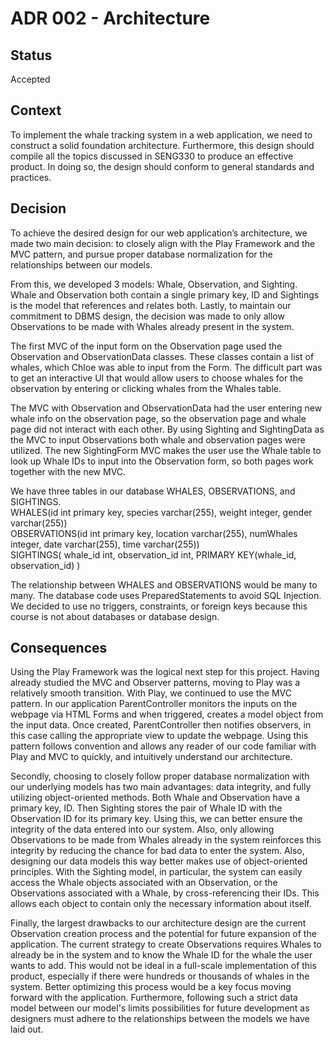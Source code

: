# ADR 002 - Architecture

## Status

Accepted

## Context
To implement the whale tracking system in a web application, we need to construct a solid foundation architecture.
Furthermore, this design should compile all the topics discussed in SENG330 to produce an effective product.
In doing so, the design should conform to general standards and practices. 

## Decision

To achieve the desired design for our web application’s architecture, we made two main decision: to closely align with the Play Framework and the 
MVC pattern, and pursue proper database normalization for the relationships between our models.

From this, we developed 3 models: Whale, Observation, and Sighting. Whale and Observation both contain a single primary key,
ID and Sightings is the model that references and relates both. Lastly, to maintain our commitment to DBMS design, the decision was made to only
allow Observations to be made with Whales already present in the system.

The first MVC of the input form on the Observation page used the Observation and ObservationData classes. These classes contain a list of whales, which Chloe was able to input from the Form. The difficult part was to get an interactive UI that would allow users to choose whales for the observation by entering or clicking whales from the Whales table. 

The MVC with Observation and ObservationData had the user entering new whale info on the observation page, so the observation page and whale page did not interact with each other. By using Sighting and SightingData as the MVC to input Observations both whale and observation pages were utilized. The new SightingForm MVC makes the user use the Whale table to look up Whale IDs to input into the Observation form, so both pages work together with the new MVC.

We have three tables in our database WHALES, OBSERVATIONS, and SIGHTINGS.   
WHALES(id int primary key, species varchar(255), weight integer, gender varchar(255))    <br />
OBSERVATIONS(id int primary key, location varchar(255), numWhales integer, date varchar(255), time varchar(255))    <br />
SIGHTINGS( whale_id int, observation_id int, PRIMARY KEY(whale_id, observation_id) )    <br />

The relationship between WHALES and OBSERVATIONS would be many to many. 
The database code uses PreparedStatements to avoid SQL Injection.
We decided to use no triggers, constraints, or foreign keys because this course is not about databases or database design.



## Consequences

Using the Play Framework was the logical next step for this project. Having already studied the MVC and Observer patterns, moving to Play was a relatively smooth transition.  With Play, we continued to
use the MVC pattern. In our application ParentController monitors the inputs on the webpage via HTML Forms and when triggered, creates a model object from the input data.
Once created, ParentController then notifies observers, in this case calling the appropriate view to update the webpage. Using this pattern follows convention and allows any reader of our code familiar with Play
and MVC to quickly, and intuitively understand our architecture.

Secondly, choosing to closely follow proper database normalization with our underlying models has two main advantages: data integrity, and fully utilizing object-oriented methods.
Both Whale and Observation have a primary key, ID. Then Sighting stores the pair of Whale ID with the Observation ID for its primary key. Using this, we can better ensure the integrity of the data entered into our system.
Also, only allowing Observations to be made from Whales already in the system reinforces this integrity by reducing the chance for bad data to enter the system.
Also, designing our data models this way better makes use of object-oriented principles. With the Sighting model, in particular, the system can easily access the Whale objects associated with an Observation, 
or the Observations associated with a Whale, by cross-referencing their IDs. This allows each object to contain only the necessary information about itself.

Finally, the largest drawbacks to our architecture design are the current Observation creation process and the potential for future expansion of the application.
The current strategy to create Observations requires Whales to already be in the system and to know the Whale ID for the whale the user wants to add. 
This would not be ideal in a full-scale implementation of this product, especially if there were hundreds or thousands of whales in the system.
Better optimizing this process would be a key focus moving forward with the application.
Furthermore, following such a strict data model between our model's limits possibilities for future development as designers must adhere to the relationships between the models we have laid out.


